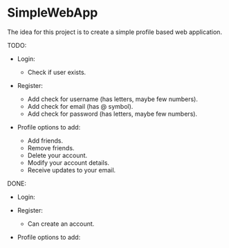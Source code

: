 # SimpleWebApp

The idea for this project is to create a simple profile based web application.

TODO:
* Login:
    + Check if user exists.

* Register:
    + Add check for username (has letters, maybe few numbers).
    + Add check for email (has @ symbol).
    + Add check for password (has letters, maybe few numbers).

* Profile options to add:
    + Add friends.
    + Remove friends.
    + Delete your account.
    + Modify your account details.
    + Receive updates to your email.

DONE:
* Login:

* Register:
    + Can create an account.

* Profile options to add:
